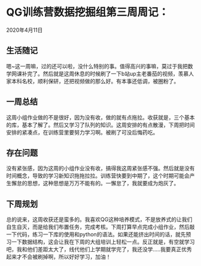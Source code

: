 # QG训练营数据挖掘组第三周周记：
2020年4月11日

## 生活随记

嗯~这一周嘛，过的还可以啦，没什么特别的事。值得高兴的事嘛，莫过于我把数学网课补完了。然后就是这周休息的时候刷了一下b站up主老番茄的视频，羡慕人家本科名校，顺利保研，还把视频做的那么好。有本事还低调，被圈粉了。

## 一周总结

 这周小组作业做的不是很好，因为没有收，做的就有点拖拉。收获就是，三个基本的库，基本了解了。然后又学习了队列的知识。这周安排的有点散漫，下周把时间安排的紧凑点，在训练营里要努力学习啊。被刷了可没后悔药吃。

## 存在问题

没有紧张感，因为这周的小组作业没有收，搞得我这周紧张感不强。然后就是没有时间概念，导致的学习新知识拖拖拉拉。训练营快要到中期了，这个时期可能会产生懈怠的思想，这种思想是万万不能有的。一懈怠了，我就要成为炮灰了。

## 下周规划

 总的说来，这周收获还是蛮多的。我喜欢QG这种培养模式，不是放养式的让我们自生自灭，而是给我们布置任务，完成考核。下周打算早点完成小组作业，然后敲一下代码，练习一下库的使用和python的语法。如果还能挤出时间的话，就先预习一下数据结构，这会让我在下周的大组培训上轻松一点。反正就是，有空就学习吧，我和他们差距太大了，线代他们上学期就学完了，我还没学.....我要真正优秀起来才不会被刷掉啊，所以好好学习，加油！
